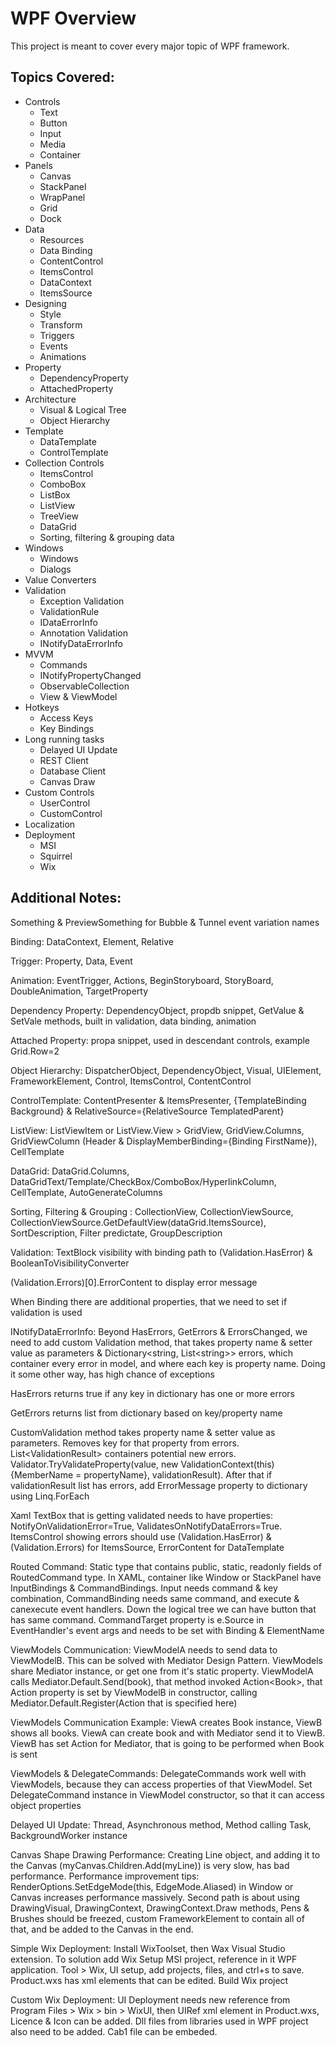 # WPF Overview
This project is meant to cover every major topic of WPF framework.
## Topics Covered:
* Controls
  * Text
  * Button
  * Input
  * Media
  * Container
* Panels
  * Canvas
  * StackPanel
  * WrapPanel
  * Grid
  * Dock
* Data
  * Resources
  * Data Binding
  * ContentControl
  * ItemsControl
  * DataContext
  * ItemsSource
* Designing
  * Style
  * Transform
  * Triggers
  * Events
  * Animations
* Property
  * DependencyProperty
  * AttachedProperty
* Architecture
  * Visual & Logical Tree
  * Object Hierarchy
* Template
  * DataTemplate
  * ControlTemplate
* Collection Controls
  * ItemsControl
  * ComboBox
  * ListBox
  * ListView
  * TreeView
  * DataGrid
  * Sorting, filtering & grouping data
* Windows
  * Windows
  * Dialogs
* Value Converters
* Validation
  * Exception Validation
  * ValidationRule
  * IDataErrorInfo
  * Annotation Validation
  * INotifyDataErrorInfo
* MVVM
  * Commands
  * INotifyPropertyChanged
  * ObservableCollection
  * View & ViewModel
* Hotkeys
  * Access Keys
  * Key Bindings
* Long running tasks
  * Delayed UI Update
  * REST Client
  * Database Client
  * Canvas Draw
* Custom Controls
  * UserControl
  * CustomControl
* Localization
* Deployment
  * MSI
  * Squirrel
  * Wix
## Additional Notes:
Something & PreviewSomething for Bubble & Tunnel event variation names

Binding: DataContext, Element, Relative

Trigger: Property, Data, Event

Animation: EventTrigger, Actions, BeginStoryboard, StoryBoard, DoubleAnimation, TargetProperty

Dependency Property: DependencyObject, propdb snippet, GetValue & SetVale methods, built in validation, data binding, animation

Attached Property: propa snippet, used in descendant controls, example Grid.Row=2

Object Hierarchy: DispatcherObject, DependencyObject, Visual, UIElement, FrameworkElement, Control, ItemsControl, ContentControl

ControlTemplate: ContentPresenter & ItemsPresenter, \{TemplateBinding Background} & RelativeSource=\{RelativeSource TemplatedParent}

ListView: ListViewItem or ListView.View > GridView, GridView.Columns, GridViewColumn (Header & DisplayMemberBinding=\{Binding FirstName}), CellTemplate

DataGrid: DataGrid.Columns, DataGridText/Template/CheckBox/ComboBox/HyperlinkColumn, CellTemplate, AutoGenerateColumns

Sorting, Filtering & Grouping : CollectionView, CollectionViewSource, CollectionViewSource.GetDefaultView(dataGrid.ItemsSource), SortDescription, Filter predictate, GroupDescription

Validation: TextBlock visibility with binding path to (Validation.HasError) & BooleanToVisibilityConverter

(Validation.Errors)[0].ErrorContent to display error message

When Binding there are additional properties, that we need to set if validation is used

INotifyDataErrorInfo: Beyond HasErrors, GetErrors & ErrorsChanged, we need to add custom Validation method, that takes property name & setter value as parameters & Dictionary<string, List\<string>> errors, which container every error in model, and where each key is property name. Doing it some other way, has high chance of exceptions

HasErrors returns true if any key in dictionary has one or more errors

GetErrors returns list from dictionary based on key/property name

CustomValidation method takes property name & setter value as parameters. Removes key for that property from errors. List\<ValidationResult> containers potential new errors. Validator.TryValidateProperty(value, new ValidationContext(this)\{MemberName = propertyName}, validationResult). After that if validationResult list has errors, add ErrorMessage property to dictionary using Linq.ForEach

Xaml TextBox that is getting validated needs to have properties: NotifyOnValidationError=True, ValidatesOnNotifyDataErrors=True. ItemsControl showing errors should use (Validation.HasError) & (Validation.Errors) for ItemsSource, ErrorContent for DataTemplate

Routed Command: Static type that contains public, static, readonly fields of RoutedCommand type. In XAML, container like Window or StackPanel have InputBindings & CommandBindings. Input needs command & key combination, CommandBinding needs same command, and execute & canexecute event handlers. Down the logical tree we can have button that has same command. CommandTarget property is e.Source in EventHandler's event args and needs to be set with Binding & ElementName

ViewModels Communication: ViewModelA needs to send data to ViewModelB. This can be solved with Mediator Design Pattern. ViewModels share Mediator instance, or get one from it's static property. ViewModelA calls Mediator.Default.Send(book), that method invoked Action\<Book>, that Action property is set by ViewModelB in constructor, calling Mediator.Default.Register(Action that is specified here)

ViewModels Communication Example: ViewA creates Book instance, ViewB shows all books. ViewA can create book and with Mediator send it to ViewB. ViewB has set Action for Mediator, that is going to be performed when Book is sent

ViewModels & DelegateCommands: DelegateCommands work well with ViewModels, because they can access properties of that ViewModel. Set DelegateCommand instance in ViewModel constructor, so that it can access object properties

Delayed UI Update: Thread, Asynchronous method, Method calling Task, BackgroundWorker instance

Canvas Shape Drawing Performance: Creating Line object, and adding it to the Canvas (myCanvas.Children.Add(myLine)) is very slow, has bad performance. Performance improvement tips: RenderOptions.SetEdgeMode(this, EdgeMode.Aliased) in Window or Canvas increases performance massively. Second path is about using DrawingVisual, DrawingContext, DrawingContext.Draw methods, Pens & Brushes should be freezed, custom FrameworkElement to contain all of that, and be added to the Canvas in the end.

Simple Wix Deployment: Install WixToolset, then Wax Visual Studio extension. To solution add Wix Setup MSI project, reference in it WPF application. Tool > Wix, UI setup, add projects, files, and ctrl+s to save. Product.wxs has xml elements that can be edited. Build Wix project

Custom Wix Deployment: UI Deployment needs new reference from Program Files > Wix > bin > WixUI, then UIRef xml element in Product.wxs, Licence & Icon can be added. Dll files from libraries used in WPF project also need to be added. Cab1 file can be embeded.